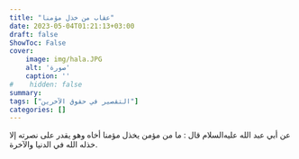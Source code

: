 ```yaml
---
title: "عقاب من خذل مؤمنا"
date: 2023-05-04T01:21:13+03:00
draft: false
ShowToc: False
cover:
    image: img/hala.JPG
    alt: 'صورة'
    caption: ''
#    hidden: false
summary: 
tags: ["التقصير في حقوق الآخرين"]
categories: []
---
```

عن أبي عبد الله
عليه‌السلام قال : ما من مؤمن يخذل مؤمنا أخاه وهو يقدر على نصرته
إلا خذله الله في الدنيا والآخرة.

